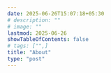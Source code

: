 ```yaml
---
date: 2025-06-26T15:07:18+05:30
# description: ""
# image: ""
lastmod: 2025-06-26
showTableOfContents: false
# tags: ["",]
title: "About"
type: "post"
---
```

